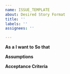 ```yaml
---
name: ISSUE_TEMPLATE
about: Desired Story Format
title: ''
labels: ''
assignees: ''

---
```


**As a** 
**I want to** 
**So that** 

**Assumptions**

**Acceptance Criteria**
